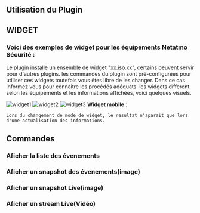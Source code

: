 ## Utilisation du Plugin


## WIDGET

### Voici des exemples de **widget** pour les équipements Netatmo Sécurité :

Le plugin installe un ensemble de widget "xx.iso.xx", certains peuvent servir pour d'autres plugins.
les commandes du plugin sont pré-configurées pour utiliser ces widgets toutefois vous êtes libre de les changer.
Dans ce cas informez vous pour connaitre les procédés adéquats.
les widgets different selon les équipements et les informations affichées, voici quelques visuels.

![widget1](https://limad.github.io/plugins-docs/plugin-netatmoSecurity/images/netatmoSecurity_screenshot1.PNG)
![widget2](https://limad.github.io/plugins-docs/plugin-netatmoSecurity/images/netatmoSecurity_screenshot2.PNG)
![widget3](https://limad.github.io/plugins-docs/plugin-netatmoSecurity/images/netatmoSecurity_screenshot3.PNG)
**Widget mobile** :

	Lors du changement de mode de widget, le resultat n'aparait que lors d'une actualisation des informations.
	
## Commandes

### Aficher la liste des évenements

### Aficher un snapshot des évenements(image)

### Aficher un snapshot Live(image)

### Aficher un stream Live(Vidéo)